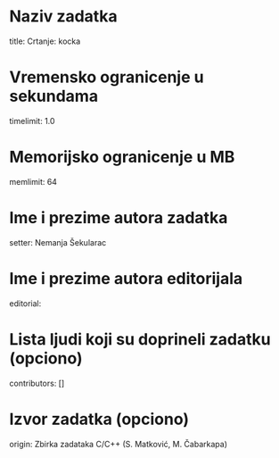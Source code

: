# Naziv zadatka
title: Crtanje: kocka 

# Vremensko ogranicenje u sekundama
timelimit: 1.0

# Memorijsko ogranicenje u MB
memlimit: 64

# Ime i prezime autora zadatka
setter: Nemanja Šekularac

# Ime i prezime autora editorijala
editorial: 

# Lista ljudi koji su doprineli zadatku (opciono)
contributors: []

# Izvor zadatka (opciono)
origin: Zbirka zadataka C/C++ (S. Matković, M. Čabarkapa)
